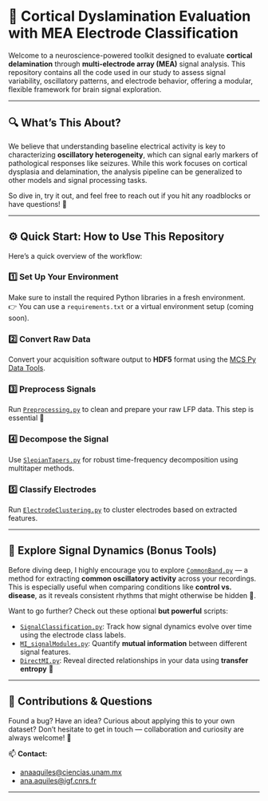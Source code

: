 # 🧠 Cortical Dyslamination Evaluation with MEA Electrode Classification

Welcome to a neuroscience-powered toolkit designed to evaluate **cortical delamination** through **multi-electrode array (MEA)** signal analysis. This repository contains all the code used in our study to assess signal variability, oscillatory patterns, and electrode behavior, offering a modular, flexible framework for brain signal exploration.

---

## 🔍 What’s This About?

We believe that understanding baseline electrical activity is key to characterizing **oscillatory heterogeneity**, which can signal early markers of pathological responses like seizures. While this work focuses on cortical dysplasia and delamination, the analysis pipeline can be generalized to other models and signal processing tasks.

So dive in, try it out, and feel free to reach out if you hit any roadblocks or have questions! 💬

---

## ⚙️ Quick Start: How to Use This Repository

Here’s a quick overview of the workflow:

### 1️⃣ Set Up Your Environment
Make sure to install the required Python libraries in a fresh environment.  
👉 You can use a `requirements.txt` or a virtual environment setup (coming soon).

### 2️⃣ Convert Raw Data  
Convert your acquisition software output to **HDF5** format using the [MCS Py Data Tools](https://github.com/multichannelsystems/McsPyDataTools).

### 3️⃣ Preprocess Signals  
Run [`Preprocessing.py`](./Preprocessing.py) to clean and prepare your raw LFP data. This step is essential 🧼

### 4️⃣ Decompose the Signal  
Use [`SlepianTapers.py`](./SlepianTapers.py) for robust time-frequency decomposition using multitaper methods.

### 5️⃣ Classify Electrodes  
Run [`ElectrodeClustering.py`](./ElectrodeClustering.py) to cluster electrodes based on extracted features.

---

## 🧪 Explore Signal Dynamics (Bonus Tools)

Before diving deep, I highly encourage you to explore [`CommonBand.py`](./CommonBand.py) — a method for extracting **common oscillatory activity** across your recordings. This is especially useful when comparing conditions like **control vs. disease**, as it reveals consistent rhythms that might otherwise be hidden 🧭.

Want to go further? Check out these optional **but powerful** scripts:

- [`SignalClassification.py`](./SignalClassification.py): Track how signal dynamics evolve over time using the electrode class labels.
- [`MI_signalModules.py`](./MI_signalModules.py): Quantify **mutual information** between different signal features.
- [`DirectMI.py`](./DirectMI.py): Reveal directed relationships in your data using **transfer entropy** 🔁

---

## 🤝 Contributions & Questions

Found a bug? Have an idea? Curious about applying this to your own dataset? Don’t hesitate to get in touch — collaboration and curiosity are always welcome! 🌱

📫 **Contact:**  
- anaaquiles@ciencias.unam.mx  
- ana.aquiles@igf.cnrs.fr  

---
